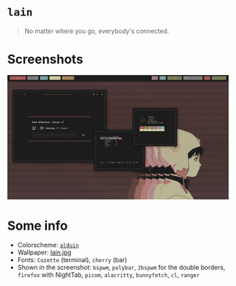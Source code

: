 # `lain`
> No matter where you go, everybody's connected.

# Screenshots

![screenshot](screenshot.png)

# Some info

+ Colorscheme: [`alduin`](https://github.com/kiddae/colorer-colorschemes/blob/main/alduin)
+ Wallpaper: [lain.jpg](https://raw.githubusercontent.com/kiddae/wallpapers/main/anime/lain.jpg)
+ Fonts: `Cozette` (terminal), `cherry` (bar)
+ Shown in the screenshot: `bspwm`, `polybar`, `2bspwm` for the double borders, `firefox` with NightTab, `picom`, `alacritty`, `bunnyfetch`, `cl`, `ranger`
